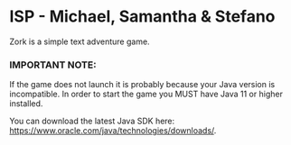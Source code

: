 # ISP - Michael, Samantha & Stefano
Zork is a simple text adventure game.

### IMPORTANT NOTE:

If the game does not launch it is probably because your Java version is incompatible.
In order to start the game you MUST have Java 11 or higher installed.

You can download the latest Java SDK here: https://www.oracle.com/java/technologies/downloads/.
